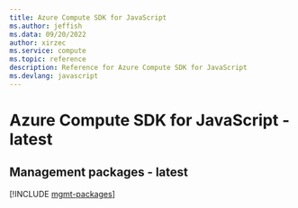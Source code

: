 ```yaml
---
title: Azure Compute SDK for JavaScript
ms.author: jeffish
ms.data: 09/20/2022
author: xirzec
ms.service: compute
ms.topic: reference
description: Reference for Azure Compute SDK for JavaScript
ms.devlang: javascript
---
```

# Azure Compute SDK for JavaScript - latest

## Management packages - latest
[!INCLUDE [mgmt-packages](compute-mgmt-index.md)]